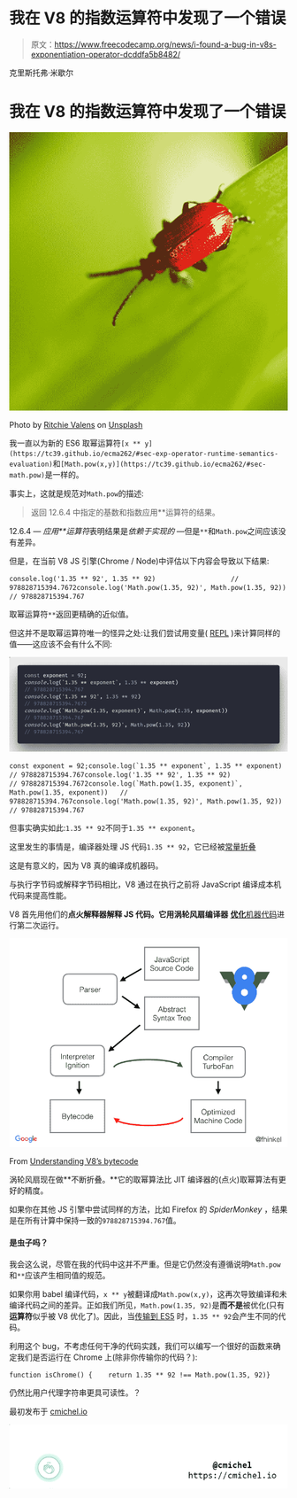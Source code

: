 # 我在 V8 的指数运算符中发现了一个错误

> 原文：<https://www.freecodecamp.org/news/i-found-a-bug-in-v8s-exponentiation-operator-dcddfa5b8482/>

克里斯托弗·米歇尔

# 我在 V8 的指数运算符中发现了一个错误

![A4T1txSLDHURXjOhslt0TlBAbAFB0Jz03yEA](img/0b0f22ce9987c6d7cca2e0a025102935.png)

Photo by [Ritchie Valens](https://unsplash.com/photos/fAMG3PDk830?utm_source=unsplash&utm_medium=referral&utm_content=creditCopyText) on [Unsplash](https://unsplash.com/search/photos/bug?utm_source=unsplash&utm_medium=referral&utm_content=creditCopyText)

我一直以为新的 ES6 取幂运算符`[x ** y](https://tc39.github.io/ecma262/#sec-exp-operator-runtime-semantics-evaluation)`和`[Math.pow(x,y)](https://tc39.github.io/ecma262/#sec-math.pow)`是一样的。

事实上，这就是规范对`Math.pow`的描述:

> 返回 12.6.4 中指定的基数和指数应用**运算符的结果。

12.6.4 — *应用**运算符*表明结果是*依赖于实现的* —但是`**`和`Math.pow`之间应该没有差异。

但是，在当前 V8 JS 引擎(Chrome / Node)中评估以下内容会导致以下结果:

```
console.log('1.35 ** 92', 1.35 ** 92)                   // 978828715394.7672console.log('Math.pow(1.35, 92)', Math.pow(1.35, 92))   // 978828715394.767
```

取幂运算符`**`返回更精确的近似值。

但这并不是取幂运算符唯一的怪异之处:让我们尝试用变量( [REPL](https://repl.it/@MrToph/ExponentiationBugs) )来计算同样的值——这应该不会有什么不同:

![THt5NNcrKd1S9dd99OY4jUhPB0nw9wrHiY0K](img/0bb9348e7e726f4311dc133d60d24b79.png)

```
const exponent = 92;console.log(`1.35 ** exponent`, 1.35 ** exponent)                   // 978828715394.767console.log('1.35 ** 92', 1.35 ** 92)                               // 978828715394.7672console.log(`Math.pow(1.35, exponent)`, Math.pow(1.35, exponent))   // 978828715394.767console.log('Math.pow(1.35, 92)', Math.pow(1.35, 92))               // 978828715394.767
```

但事实确实如此:`1.35 ** 92`不同于`1.35 ** exponent`。

这里发生的事情是，编译器处理 JS 代码`1.35 ** 92`，它已经被[常量折叠](https://en.wikipedia.org/wiki/Constant_folding)

这是有意义的，因为 V8 真的编译成机器码。

与执行字节码或解释字节码相比，V8 通过在执行之前将 JavaScript 编译成本机代码来提高性能。

V8 首先用他们的**点火解释器解释 JS 代码。**它用**涡轮风扇编译器** [**优化**机器代码](https://v8project.blogspot.com/2017/05/launching-ignition-and-turbofan.html)进行第二次运行。

![TyMWLEdnZyqL2oDHhD8mWqiYH0vsL6vgjp9J](img/822d8acbde3257e298cc47de7e78326f.png)

From [Understanding V8’s bytecode](https://medium.com/dailyjs/understanding-v8s-bytecode-317d46c94775)

涡轮风扇现在做**不断折叠。**它的取幂算法比 JIT 编译器的(点火)取幂算法有更好的精度。

如果你在其他 JS 引擎中尝试同样的方法，比如 Firefox 的 *SpiderMonkey* ，结果是在所有计算中保持一致的`978828715394.767`值。

#### 是虫子吗？

我会这么说，尽管在我的代码中这并不严重。但是它仍然没有遵循说明`Math.pow`和`**`应该产生相同值的规范。

如果你用 babel 编译代码，`x ** y`被翻译成`Math.pow(x,y)`，这再次导致编译和未编译代码之间的差异。正如我们所见，`Math.pow(1.35, 92)`是**而不是**被优化(只有**运算符**似乎被 V8 优化了)。因此，当[传输到 ES5](https://babeljs.io/repl/#?babili=false&browsers=&build=&builtIns=false&spec=false&loose=false&code_lz=IwOgzArABAVDUE4BMQ&debug=false&forceAllTransforms=false&shippedProposals=false&circleciRepo=&evaluate=true&fileSize=false&sourceType=module&lineWrap=false&presets=es2015%2Creact%2Cstage-2&prettier=false&targets=&version=6.26.0&envVersion=) 时，`1.35 ** 92`会产生不同的代码。

利用这个 bug，不考虑任何干净的代码实践，我们可以编写一个很好的函数来确定我们是否运行在 Chrome 上(除非你传输你的代码？):

```
function isChrome() {    return 1.35 ** 92 !== Math.pow(1.35, 92)}
```

仍然比用户代理字符串更具可读性。？

最初发布于 [cmichel.io](https://cmichel.io/bugs-in-exponentiation-operator/)

![9APsDGxF26LJJOgAusJLRrMPLw3zBSbLoP8u](img/58c6ca618e09e1bbfab1cfacbde11675.png)